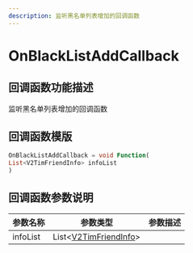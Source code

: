 ```yaml
---
description: 监听黑名单列表增加的回调函数
---
```


# OnBlackListAddCallback

## 回调函数功能描述

监听黑名单列表增加的回调函数

## 回调函数模版

```dart
OnBlackListAddCallback = void Function(
List<V2TimFriendInfo> infoList
)
```

## 回调函数参数说明

| 参数名称     | 参数类型                                                                     | 参数描述 |
| -------- | ------------------------------------------------------------------------ | ---- |
| infoList | List<[V2TimFriendInfo](../../api/guan-jian-lei/user/v2timfriendinfo.md)> |      |
